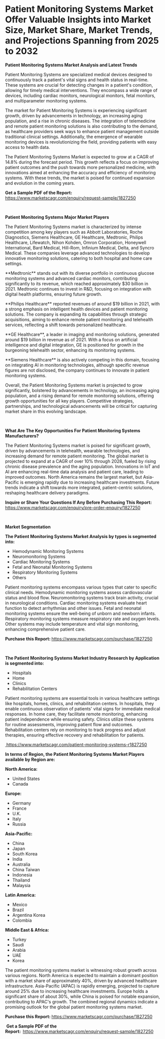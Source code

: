 <p><h1>Patient Monitoring Systems Market Offer Valuable Insights into Market Size, Market Share, Market Trends, and Projections Spanning from 2025 to 2032</h1></p><p><strong>Patient Monitoring Systems Market Analysis and Latest Trends</strong></p>
<p><p>Patient Monitoring Systems are specialized medical devices designed to continuously track a patient's vital signs and health status in real-time. These systems are crucial for detecting changes in a patient's condition, allowing for timely medical interventions. They encompass a wide range of devices, including cardiac monitors, neurological monitors, fetal monitors, and multiparameter monitoring systems.</p><p>The market for Patient Monitoring Systems is experiencing significant growth, driven by advancements in technology, an increasing aging population, and a rise in chronic diseases. The integration of telemedicine and remote patient monitoring solutions is also contributing to the demand, as healthcare providers seek ways to enhance patient management outside traditional clinical settings. Additionally, the emergence of wearable monitoring devices is revolutionizing the field, providing patients with easy access to health data.</p><p>The Patient Monitoring Systems Market is expected to grow at a CAGR of 14.8% during the forecast period. This growth reflects a focus on improving patient outcomes and the push towards more personalized medicine, with innovations aimed at enhancing the accuracy and efficiency of monitoring systems. With these trends, the market is poised for continued expansion and evolution in the coming years.</p></p>
<p><strong>Get a Sample PDF of the Report:&nbsp;</strong> <a href="https://www.marketscagr.com/enquiry/request-sample/1827250?utm_campaign=3024&utm_medium=2&utm_source=Github&utm_content=ia&utm_term=16042025&utm_id=patient-monitoring-systems">https://www.marketscagr.com/enquiry/request-sample/1827250</a></p>
<p>&nbsp;</p>
<p><strong>Patient Monitoring Systems Major Market Players</strong></p>
<p><p>The Patient Monitoring Systems market is characterized by intense competition among key players such as Abbott Laboratories, Roche Diagnostics, Siemens Healthcare, GE Healthcare, Medtronic, Philips Healthcare, Lifewatch, Nihon Kohden, Omron Corporation, Honeywell International, Bard Medical, Hill-Rom, Infinium Medical, Delta, and Syncro Medical. These companies leverage advanced technologies to develop innovative monitoring solutions, catering to both hospital and home care settings.</p><p>**Medtronic** stands out with its diverse portfolio in continuous glucose monitoring systems and advanced cardiac monitors, contributing significantly to its revenue, which reached approximately $30 billion in 2021. Medtronic continues to invest in R&D, focusing on integration with digital health platforms, ensuring future growth.</p><p>**Philips Healthcare** reported revenues of around $19 billion in 2021, with a strong emphasis on intelligent health devices and patient monitoring solutions. The company is expanding its capabilities through strategic acquisitions, aiming to enhance remote patient monitoring and telehealth services, reflecting a shift towards personalized healthcare.</p><p>**GE Healthcare**, a leader in imaging and monitoring solutions, generated around $19 billion in revenue as of 2021. With a focus on artificial intelligence and digital integration, GE is positioned for growth in the burgeoning telehealth sector, enhancing its monitoring systems.</p><p>**Siemens Healthcare** is also actively competing in this domain, focusing on integrating AI in monitoring technologies, although specific revenue figures are not disclosed, the company continues to innovate in patient monitoring systems.</p><p>Overall, the Patient Monitoring Systems market is projected to grow significantly, bolstered by advancements in technology, an increasing aging population, and a rising demand for remote monitoring solutions, offering growth opportunities for all key players. Competitive strategies, partnerships, and technological advancements will be critical for capturing market share in this evolving landscape.</p></p>
<p>&nbsp;</p>
<p><strong>What Are The Key Opportunities For Patient Monitoring Systems Manufacturers?</strong></p>
<p><p>The Patient Monitoring Systems market is poised for significant growth, driven by advancements in telehealth, wearable technologies, and increasing demand for remote patient monitoring. The global market is projected to expand at a CAGR of over 10% through 2028, fueled by rising chronic disease prevalence and the aging population. Innovations in IoT and AI are enhancing real-time data analysis and patient care, leading to improved outcomes. North America remains the largest market, but Asia-Pacific is emerging rapidly due to increasing healthcare investments. Future trends indicate a shift towards more integrated, patient-centric solutions, reshaping healthcare delivery paradigms.</p></p>
<p><strong>Inquire or Share Your Questions If Any Before Purchasing This Report:</strong> <a href="https://www.marketscagr.com/enquiry/pre-order-enquiry/1827250?utm_campaign=3024&utm_medium=2&utm_source=Github&utm_content=ia&utm_term=16042025&utm_id=patient-monitoring-systems">https://www.marketscagr.com/enquiry/pre-order-enquiry/1827250</a></p>
<p>&nbsp;</p>
<p><strong>Market Segmentation</strong></p>
<p><strong>The Patient Monitoring Systems Market Analysis by types is segmented into:</strong></p>
<p><ul><li>Hemodynamic Monitoring Systems</li><li>Neuromonitoring Systems</li><li>Cardiac Monitoring Systems</li><li>Fetal and Neonatal Monitoring Systems</li><li>Respiratory Monitoring Systems</li><li>Others</li></ul></p>
<p><p>Patient monitoring systems encompass various types that cater to specific clinical needs. Hemodynamic monitoring systems assess cardiovascular status and blood flow. Neuromonitoring systems track brain activity, crucial in neurological conditions. Cardiac monitoring systems evaluate heart function to detect arrhythmias and other issues. Fetal and neonatal monitoring systems ensure the well-being of unborn and newborn infants. Respiratory monitoring systems measure respiratory rate and oxygen levels. Other systems may include temperature and vital sign monitoring, enhancing comprehensive patient care.</p></p>
<p><strong>Purchase this Report:&nbsp;</strong><a href="https://www.marketscagr.com/purchase/1827250?utm_campaign=3024&utm_medium=2&utm_source=Github&utm_content=ia&utm_term=16042025&utm_id=patient-monitoring-systems">https://www.marketscagr.com/purchase/1827250</a></p>
<p>&nbsp;</p>
<p><strong>The Patient Monitoring Systems Market Industry Research by Application is segmented into:</strong></p>
<p><ul><li>Hospitals</li><li>Home</li><li>Clinics</li><li>Rehabilitation Centers</li></ul></p>
<p><p>Patient monitoring systems are essential tools in various healthcare settings like hospitals, homes, clinics, and rehabilitation centers. In hospitals, they enable continuous observation of patients' vital signs for immediate medical responses. In home care, they facilitate remote monitoring, enhancing patient independence while ensuring safety. Clinics utilize these systems for routine assessments, improving patient flow and outcomes. Rehabilitation centers rely on monitoring to track progress and adjust therapies, ensuring effective recovery and rehabilitation for patients.</p></p>
<p><a href="https://www.marketscagr.com/patient-monitoring-systems-r1827250?utm_campaign=3024&utm_medium=2&utm_source=Github&utm_content=ia&utm_term=16042025&utm_id=patient-monitoring-systems">&nbsp;https://www.marketscagr.com/patient-monitoring-systems-r1827250</a></p>
<p><strong>In terms of Region, the Patient Monitoring Systems Market Players available by Region are:</strong></p>
<p>
    <p> <strong> North America: </strong>
        <ul>
            <li>United States</li>
            <li>Canada</li>
        </ul>
        </p> 
    <p> <strong> Europe: </strong>
        <ul>
            <li>Germany</li>
            <li>France</li>
            <li>U.K.</li>
            <li>Italy</li>
            <li>Russia</li>
        </ul>
        </p> 
    <p> <strong> Asia-Pacific: </strong>
        <ul>
            <li>China</li>
            <li>Japan</li>
            <li>South Korea</li>
            <li>India</li>
            <li>Australia</li>
            <li>China Taiwan</li>
            <li>Indonesia</li>
            <li>Thailand</li>
            <li>Malaysia</li>
        </ul>
        </p> 
    <p> <strong> Latin America: </strong>
        <ul>
            <li>Mexico</li>
            <li>Brazil</li>
            <li>Argentina Korea</li>
            <li>Colombia</li>
        </ul>
        </p> 
    <p> <strong> Middle East & Africa: </strong>
        <ul>
            <li>Turkey</li>
            <li>Saudi</li>
            <li>Arabia</li>
            <li>UAE</li>
            <li>Korea</li>
        </ul>
    </p>
    </p>
<p><p>The patient monitoring systems market is witnessing robust growth across various regions. North America is expected to maintain a dominant position with a market share of approximately 40%, driven by advanced healthcare infrastructure. Asia-Pacific (APAC) is rapidly emerging, projected to capture around 25% due to increasing healthcare investments. Europe holds a significant share of about 30%, while China is poised for notable expansion, contributing to APAC's growth. The combined regional dynamics indicate a promising outlook for the global patient monitoring systems market.</p></p>
<p><strong>Purchase this Report: </strong><a href="https://www.marketscagr.com/purchase/1827250?utm_campaign=3024&utm_medium=2&utm_source=Github&utm_content=ia&utm_term=16042025&utm_id=patient-monitoring-systems">https://www.marketscagr.com/purchase/1827250</a></p>
<p>&nbsp;<strong>Get a Sample PDF of the Report:&nbsp;&nbsp;</strong><a href="https://www.marketscagr.com/enquiry/request-sample/1827250?utm_campaign=3024&utm_medium=2&utm_source=Github&utm_content=ia&utm_term=16042025&utm_id=patient-monitoring-systems">https://www.marketscagr.com/enquiry/request-sample/1827250</a></p>
<p><strong></strong></p>
<p><p></p><p></p><p></p></p>
